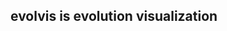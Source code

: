 **evolvis** is **evol**ution **vis**ualization
----------------------------------------------

<!-- README.md is generated from README.Rmd. Please edit that file -->
